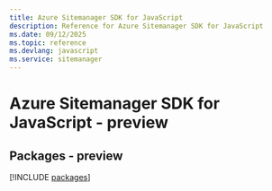 ```yaml
---
title: Azure Sitemanager SDK for JavaScript
description: Reference for Azure Sitemanager SDK for JavaScript
ms.date: 09/12/2025
ms.topic: reference
ms.devlang: javascript
ms.service: sitemanager
---
```

# Azure Sitemanager SDK for JavaScript - preview
## Packages - preview
[!INCLUDE [packages](sitemanager-index.md)]